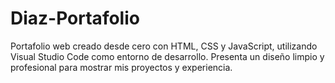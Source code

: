 # Diaz-Portafolio
Portafolio web creado desde cero con HTML, CSS y JavaScript, utilizando Visual Studio Code como entorno de desarrollo. Presenta un diseño limpio y profesional para mostrar mis proyectos y experiencia.
